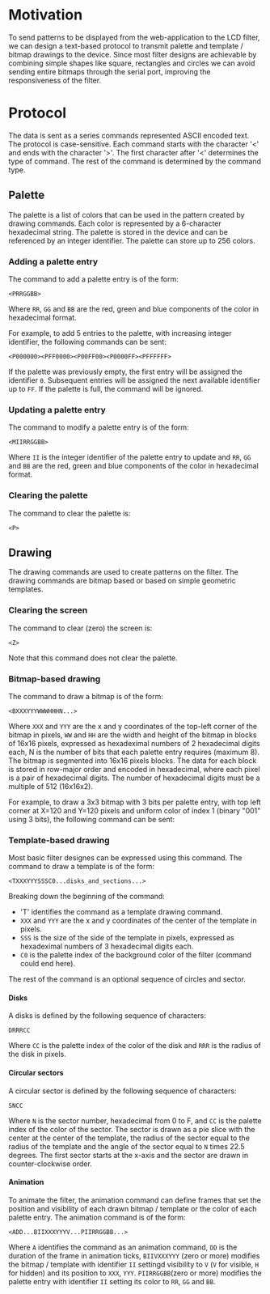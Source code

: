# Motivation

To send patterns to be displayed from the web-application to the LCD filter, we can design a text-based protocol to transmit palette and template / bitmap drawings to the device. Since most filter designs are achievable by combining simple shapes like square, rectangles and circles we can avoid sending entire bitmaps through the serial port, improving the responsiveness of the filter.

# Protocol

The data is sent as a series commands represented ASCII encoded text. The protocol is case-sensitive. Each command starts with the character '<' and ends with the character '>'. The first character after '<' determines the type of command. The rest of the command is determined by the command type.

## Palette

The palette is a list of colors that can be used in the pattern created by drawing commands. Each color is represented by a 6-character hexadecimal string. The palette is stored in the device and can be referenced by an integer identifier. The palette can store up to 256 colors.

### Adding a palette entry

The command to add a palette entry is of the form:

```text
<PRRGGBB>
```

Where `RR`, `GG` and `BB` are the red, green and blue components of the color in hexadecimal format.

For example, to add 5 entries to the palette, with increasing integer identifier, the following commands can be sent:

```text
<P000000><PFF0000><P00FF00><P0000FF><PFFFFFF>
```

If the palette was previously empty, the first entry will be assigned the identifier `0`. Subsequent entries will be assigned the next available identifier up to `FF`. If the palette is full, the command will be ignored.

### Updating a palette entry

The command to modify a palette entry is of the form:

```text
<MIIRRGGBB>
```

Where `II` is the integer identifier of the palette entry to update and `RR`, `GG` and `BB` are the red, green and blue components of the color in hexadecimal format.

### Clearing the palette

The command to clear the palette is:

```text
<P>
```

## Drawing

The drawing commands are used to create patterns on the filter. The drawing commands are bitmap based or based on simple geometric templates.

### Clearing the screen

The command to clear (zero) the screen is:

```text
<Z>
```

Note that this command does not clear the palette.

### Bitmap-based drawing

The command to draw a bitmap is of the form:

```text
<BXXXYYYWWWHHHN...>
```

Where `XXX` and `YYY` are the x and y coordinates of the top-left corner of the bitmap in pixels, `WW` and `HH` are the width and height of the bitmap in blocks of 16x16 pixels, expressed as hexadeximal numbers of 2 hexadecimal digits each, N is the number of bits that each palette entry requires (maximum 8). The bitmap is segmented into 16x16 pixels blocks. The data for each block is stored in row-major order and encoded in hexadecimal, where each pixel is a pair of hexadecimal digits. The number of hexadecimal digits must be a multiple of 512 (16x16x2).

For example, to draw a 3x3 bitmap with 3 bits per palette entry, with top left corner at X=120 and Y=120 pixels and uniform color of index 1 (binary "001" using 3 bits), the following command can be sent:

### Template-based drawing

Most basic filter designes can be expressed using this command. The command to draw a template is of the form:

```text
<TXXXYYYSSSC0...disks_and_sections...>
```

Breaking down the beginning of the command:

- 'T' identifies the command as a template drawing command.
- `XXX` and `YYY` are the x and y coordinates of the center of the template in pixels.
- `SSS` is the size of the side of the template in pixels, expressed as hexadeximal numbers of 3 hexadecimal digits each.
- `C0` is the palette index of the background color of the filter (command could end here).

The rest of the command is an optional sequence of circles and sector.

#### Disks

A disks is defined by the following sequence of characters:

```text
DRRRCC
```

Where `CC` is the palette index of the color of the disk and `RRR` is the radius of the disk in pixels.

#### Circular sectors

A circular sector is defined by the following sequence of characters:

```text
SNCC
```

Where `N` is the sector number, hexadecimal from 0 to F, and `CC` is the palette index of the color of the sector. The sector is drawn as a pie slice with the center at the center of the template, the radius of the sector equal to the radius of the template and the angle of the sector equal to `N` times 22.5 degrees. The first sector starts at the x-axis and the sector are drawn in counter-clockwise order.

#### Animation

To animate the filter, the animation command can define frames that set the position and visibility of each drawn bitmap / template or the color of each palette entry. The animation command is of the form:

```text
<ADD...BIIXXXYYYV...PIIRRGGBB...>
```

Where `A` identifies the command as an animation command, `DD` is the duration of the frame in animation ticks, `BIIVXXXYYY` (zero or more) modifies the bitmap / template with identifier `II` settingd visibility to `V` (`V` for visible,  `H` for hidden) and its position to `XXX`, `YYY`. `PIIRRGGBB`(zero or more) modifies the palette entry with identifier `II` setting its color to `RR`, `GG` and `BB`.